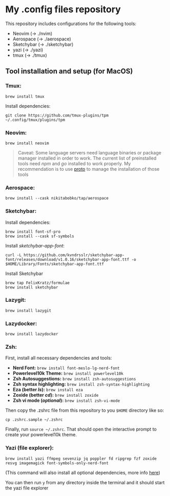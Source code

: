 # My .config files repository

This repository includes configurations for the following tools:

- Neovim (-> ./nvim)
- Aerospace (-> ./aerospace)
- Sketchybar (-> ./sketchybar)
- yazi (-> ./yazi)
- tmux (-> ./tmux)

## Tool installation and setup (for MacOS)

### Tmux:

`brew install tmux`

Install dependencies:

`git clone https://github.com/tmux-plugins/tpm ~/.config/tmux/plugins/tpm`

### Neovim:

`brew install neovim`

> Caveat: Some language servers need language binaries or package manager installed in order to work. The current list of preinstalled tools need *npm* and *go* installed to work properly. My recommendation is to use [proto](https://moonrepo.dev/proto) to manage the installation of those tools

### Aerospace:

`brew install --cask nikitabobko/tap/aerospace`

### Sketchybar:

Install dependencies:

```
brew install font-sf-pro
brew install --cask sf-symbols
```

Install *sketchybar-app-font*:

`curl -L https://github.com/kvndrsslr/sketchybar-app-font/releases/download/v1.0.16/sketchybar-app-font.ttf -o $HOME/Library/Fonts/sketchybar-app-font.ttf`

Install Sketchybar

```
brew tap FelixKratz/formulae
brew install sketchybar
```

### Lazygit:

`brew install lazygit`

### Lazydocker:

`brew install lazydocker`

### Zsh:

First, install all necessary dependencies and tools:

- **Nerd Font:** `brew install font-meslo-lg-nerd-font`
- **Powerlevel10k Theme:** `brew install powerlevel10k`
- **Zsh Autosuggestions:** `brew install zsh-autosuggestions`
- **Zsh syntax highlighting:** `brew install zsh-syntax-highlighting`
- **Eza (better *ls*):** `brew install eza`
- **Zoxide (better *cd*):** `brew install zoxide`
- **Zsh vi mode (*optional*):** `brew install zsh-vi-mode`

Then copy the .zshrc file from this repository to you `$HOME` directory like so:

`cp .zshrc.sample ~/.zshrc`

Finally, run `source ~/.zshrc`. That should open the interactive prompt to create your powerlevel10k theme.

### Yazi (file explorer):

`brew install yazi ffmpeg sevenzip jq poppler fd ripgrep fzf zoxide resvg imagemagick font-symbols-only-nerd-font`

(This command will also install all optional dependencies, more info [here](https://yazi-rs.github.io/docs/installation))

You can then run `y` from any directory inside the terminal and it should start the yazi file explorer
